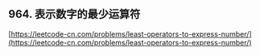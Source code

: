 **964. 表示数字的最少运算符**  
---
[https://leetcode-cn.com/problems/least-operators-to-express-number/](https://leetcode-cn.com/problems/least-operators-to-express-number/)  
